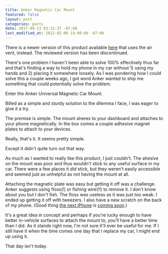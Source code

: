 ```yaml
---
title: Anker Magnetic Car Mount
featured: false
layout: post
categories: posts
date: 2017-09-13 03:32:37 -07:00
last_modified_at: 2022-02-06 14:00:00 -07:00
---
```


There is a newer version of this product available [here](https://amzn.to/2NPT09L) that uses the air vent, instead. The reviewed version has been discontinued.

There's one problem I haven't been able to solve 100% effectively thus far and that's finding a way to hold my phone in my car without 1) using my hands and 2) placing it somewhere loosely. As I was pondering how I could solve this a couple weeks ago, I got word Anker wanted to ship me something that could potentially solve the problem.

Enter the Anker Universal Magnetic Car Mount.

Billed as a simple and sturdy solution to the dilemma I face, I was eager to give it a try.

The premise is simple. The mount aheres to your dashboard and attaches to your phone magnetically. In the box comes a couple adhesive magnet plates to attach to your devices.

Really, that's it. It seems pretty simple.

Except it didn't quite turn out that way.

As much as I wanted to really like this product, I just couldn't. The ahesive on the mount was poor and thus wouldn't stick to any useful surface in my car. There were a few places it _did_ stick, but they weren't easily accessible and seemed just as unhelpful as not having the mount at all.

Attaching the magnetic plate was easy but getting it off was a challenge. Anker suggests using floss(!) or fishing wire(!!) to remove it. I don't know about you but I don't fish. The floss was useless as it was just too weak. I ended up getting it off with tweezers. I also have a new scratch on the back of my phone. (Good thing [the next iPhone](https://www.apple.com/iphone-x/) is [coming soon](https://www.apple.com/iphone-x/).)

It's a great idea in concept and perhaps if you're lucky enough to have better in-vehicle surfaces to attach the mount to, you'll have a better time than I did. As it stands right now, I'm not sure it'll ever be useful for me. If I still have it when the time comes one day that I replace my car, I might end up using it.

That day isn't today.

